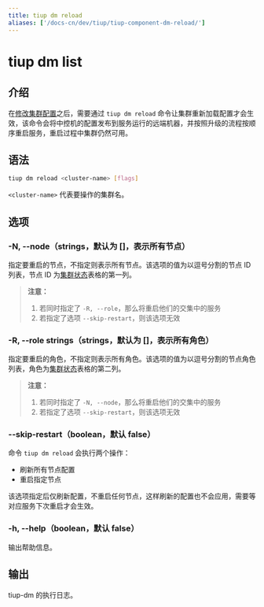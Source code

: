 ```yaml
---
title: tiup dm reload
aliases: ['/docs-cn/dev/tiup/tiup-component-dm-reload/']
---
```


# tiup dm list

## 介绍

在[修改集群配置](/tiup/tiup-component-dm-edit-config.md)之后，需要通过 `tiup dm reload` 命令让集群重新加载配置才会生效，该命令会将中控机的配置发布到服务运行的远端机器，并按照升级的流程按顺序重启服务，重启过程中集群仍然可用。

## 语法

```sh
tiup dm reload <cluster-name> [flags]
```

`<cluster-name>` 代表要操作的集群名。

## 选项

### -N, --node（strings，默认为 []，表示所有节点）

指定要重启的节点，不指定则表示所有节点。该选项的值为以逗号分割的节点 ID 列表，节点 ID 为[集群状态](/tiup/tiup-component-dm-display.md)表格的第一列。

> **注意：**
> 
> 1. 若同时指定了 `-R, --role`，那么将重启他们的交集中的服务
> 2. 若指定了选项 `--skip-restart`，则该选项无效

### -R, --role strings（strings，默认为 []，表示所有角色）

指定要重启的角色，不指定则表示所有角色。该选项的值为以逗号分割的节点角色列表，角色为[集群状态](/tiup/tiup-component-dm-display.md)表格的第二列。

> **注意：**
> 
> 1. 若同时指定了 `-N, --node`，那么将重启他们的交集中的服务
> 2. 若指定了选项 `--skip-restart`，则该选项无效

### --skip-restart（boolean，默认 false）

命令 `tiup dm reload` 会执行两个操作：

- 刷新所有节点配置
- 重启指定节点

该选项指定后仅刷新配置，不重启任何节点，这样刷新的配置也不会应用，需要等对应服务下次重启才会生效。

### -h, --help（boolean，默认 false）

输出帮助信息。

## 输出

tiup-dm 的执行日志。